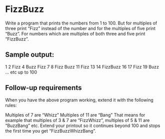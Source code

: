 # FizzBuzz

Write a program that prints the numbers from 1 to 100. But for multiples of three print “Fizz” instead of the number and for the multiples of five print “Buzz”. For numbers which are multiples of both three and five print “FizzBuzz”.

## Sample output:

1
2
Fizz
4
Buzz
Fizz
7
8
Fizz
Buzz
11
Fizz
13
14
FizzBuzz
16
17
Fizz
19
Buzz
... etc up to 100

## Follow-up requirements

When you have the above program working, extend it with the following rules:

Multiples of 7 are “Whizz”
Multiples of 11 are “Bang”
That means for example that multiples of 3 & 7 are “FizzWhizz”, multiples of 5 & 11 are “BuzzBang” etc. Extend your printout so it continues beyond 100 and stops the first time you get “FizzBuzzWhizzBang”.
